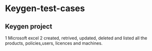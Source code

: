 # Keygen-test-cases
## Keygen project 
1 Microsoft excel
2 created, retrived, updated, deleted and listed all the products, policies,users, licences and machines.
